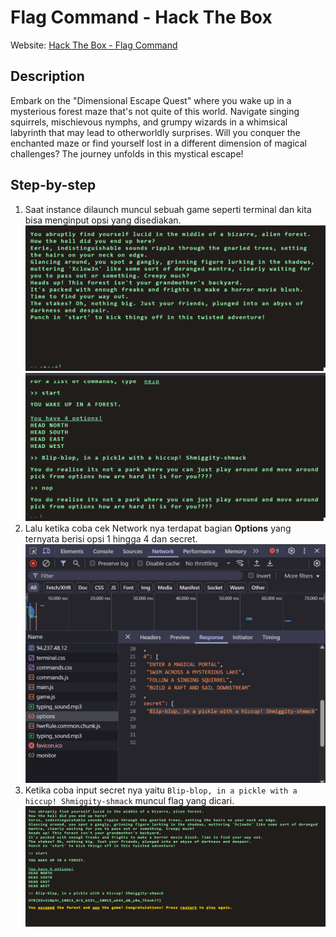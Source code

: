 # Flag Command - Hack The Box
Website: [Hack The Box - Flag Command](https://app.hackthebox.com/challenges/Flag%2520Command)

## Description <br>
Embark on the "Dimensional Escape Quest" where you wake up in a mysterious forest maze that's not quite of this world. Navigate singing squirrels, mischievous nymphs, and grumpy wizards in a whimsical labyrinth that may lead to otherworldly surprises. Will you conquer the enchanted maze or find yourself lost in a different dimension of magical challenges? The journey unfolds in this mystical escape!

## Step-by-step 
1. Saat instance dilaunch muncul sebuah game seperti terminal dan kita bisa menginput opsi yang disediakan.
![alt text](image-4.png)
![alt text](image-5.png)
2. Lalu ketika coba cek Network nya terdapat bagian **Options** yang ternyata berisi opsi 1  hingga 4 dan secret.
![alt text](image-6.png)
3. Ketika coba input secret nya yaitu ```Blip-blop, in a pickle with a hiccup! Shmiggity-shmack``` muncul flag yang dicari.
![alt text](image-7.png)
